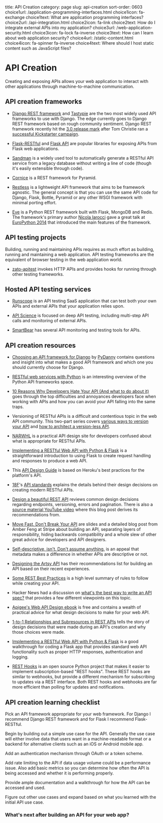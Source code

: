 title: API Creation
category: page
slug: api-creation
sort-order: 0603
choice1url: /application-programming-interfaces.html
choice1icon: fa-exchange
choice1text: What are application programming interfaces?
choice2url: /api-integration.html
choice2icon: fa-link
choice2text: How do I integrate external APIs into my application?
choice3url: /web-application-security.html
choice3icon: fa-lock fa-inverse
choice3text: How can I learn about web application security?
choice4url: /static-content.html
choice4icon: fa-spinner fa-inverse
choice4text: Where should I host static content such as JavaScript files?


# API Creation
Creating and exposing APIs allows your web application to interact with other
applications through machine-to-machine communication.


## API creation frameworks
* [Django REST framework](http://www.django-rest-framework.org/) and
  [Tastypie](https://django-tastypie.readthedocs.org/en/latest/) are 
  the two most widely used API frameworks to use with Django. The edge
  currently goes to Django REST framework based on rough community sentiment.
  Django REST framework recently hit the 
  [3.0 release mark](http://www.django-rest-framework.org/topics/3.0-announcement/) 
  after Tom Christie ran a 
  [successful Kickstarter campaign](https://www.kickstarter.com/projects/tomchristie/django-rest-framework-3).

* [Flask-RESTful](http://flask-restful.readthedocs.org/en/latest/) and
  [Flask API](http://www.flaskapi.org/) are popular libraries for 
  exposing APIs from Flask web applications.

* [Sandman](http://www.github.com/jeffknupp/sandman) is a widely used tool to
  automatically generate a RESTful API service from a legacy database without
  writing a line of code (though it's easily extensible through code).

* [Cornice](https://cornice.readthedocs.org/en/latest/) is a REST framework
  for Pyramid.

* [Restless](https://github.com/toastdriven/restless) is a lightweight API
  framework that aims to be framework agnostic. The general concept is that
  you can use the same API code for Django, Flask, Bottle, Pyramid or any
  other WSGI framework with minimal porting effort.

* [Eve](http://python-eve.org/) is a Python REST framework built with Flask,
  MongoDB and Redis. The framework's primary author 
  [Nicola Iarocci](https://twitter.com/nicolaiarocci) gave a great talk at 
  [EuroPython 2014](https://www.youtube.com/watch?v=9sUsLvG72_o) that 
  introduced the main features of the framework.


## API testing projects
Building, running and maintaining APIs requires as much effort as building,
running and maintaining a web application. API testing frameworks are the 
equivalent of browser testing in the web application world.

* [zato-apitest](https://github.com/zatosource/zato-apitest) invokes HTTP 
  APIs and provides hooks for running through other testing frameworks.



## Hosted API testing services
* [Runscope](https://www.runscope.com/) is an API testing SaaS application
  that can test both your own APIs and external APIs that your application
  relies upon.

* [API Science](https://www.apiscience.com/) is focused on deep API testing,
  including multi-step API calls and monitoring of external APIs.

* [SmartBear](http://smartbear.com/api-testing/) has several API monitoring
  and testing tools for APIs.


## API creation resources
* [Choosing an API framework for Django](http://pydanny.com/choosing-an-api-framework-for-django.html)
  by [PyDanny](https://twitter.com/pydanny) contains questions and insight
  into what makes a good API framework and which one you should currently
  choose for Django.

* [RESTful web services with Python](http://www.slideshare.net/Solution4Future/python-restful-webservices-with-python-flask-and-django-solutions)
  is an interesting overview of the Python API frameworks space.

* [10 Reasons Why Developers Hate Your API (And what to do about it)](http://www.slideshare.net/jmusser/ten-reasons-developershateyourapi)
  goes through the top difficulties and annoyances developers face when
  working with APIs and how you can avoid your API falling into the same
  traps.

* Versioning of RESTful APIs is a difficult and contentious topic in the 
  web API community. This two-part series covers 
  [various ways to version your API](http://urthen.github.io/2013/05/09/ways-to-version-your-api/) 
  and [how to architect a version-less API](http://urthen.github.io/2013/05/16/ways-to-version-your-api-part-2/).

* [NARWHL](http://www.narwhl.com/) is a practical API design site for 
  developers confused about what is appropriate for RESTful APIs.

* [Implementing a RESTful Web API with Python & Flask](http://blog.luisrei.com/articles/flaskrest.html)
  is a straightforward introduction to using Flask to create request
  handling and responses to produce a web API.

* This [API Design Guide](https://github.com/interagent/http-api-design) 
  is based on Heroku's best practices for the platform's API.

* [18F](https://18f.gsa.gov/)'s 
  [API standards](https://github.com/18f/api-standards) explains the details
  behind their design decisions on creating modern RESTful APIs.

* [Design a beautiful REST API](https://medium.com/@zwacky/design-a-beautiful-rest-api-901c73489458)
  reviews common design decisions regarding endpoints, versioning, errors and
  pagination. There is also a 
  [source material YouTube video](https://www.youtube.com/watch?v=5WXYw4J4QOU)
  where this blog post derives its recommendations from.

* [Move Fast, Don't Break Your API](http://amberonrails.com/move-fast-dont-break-your-api/)
  are slides and a detailed blog post from Amber Feng at Stripe about 
  building an API, separating layers of responsibility, hiding backwards
  compatibility and a whole slew of other great advice for developers
  and API designers.

* [Self-descriptive, isn't. Don't assume anything.](http://www.bizcoder.com/self-descriptive-isn-t-don-t-assume-anything)
  is an appeal that metadata makes a difference in whether APIs are descriptive
  or not.

* [Designing the Artsy API](http://artsy.github.io/blog/2014/09/12/designing-the-public-artsy-api/)
  has their recommendations list for building an API based on their recent
  experiences.

* [Some REST Best Practices](https://bourgeois.me/rest/) is a high level
  summary of rules to follow while creating your API.

* Hacker News had a discussion on 
  [what's the best way to write an API spec?](https://news.ycombinator.com/item?id=8912897)
  that provides a few different viewpoints on this topic.

* [Apigee's Web API Design ebook](https://pages.apigee.com/rs/apigee/images/api-design-ebook-2012-03.pdf)
  is free and contains a wealth of practical advice for what design
  decisions to make for your web API.

* [1-to-1 Relationships and Subresources in REST APIs](http://developers.lyst.com/2015/02/20/1-to-1-relationships-and-subresources-in-rest-apis/)
  tells the story of design decisions that were made during an API's creation
  and why those choices were made.

* [Implementing a RESTful Web API with Python & Flask](http://blog.luisrei.com/articles/flaskrest.html)
  is a good walkthrough for coding a Flask app that provides standard 
  web API functionality such as proper HTTP responses, authentication
  and logging.

* [REST Hooks](http://resthooks.org/) is an open source Python project that 
  makes it easier to implement subscription-based "REST hooks". These REST
  hooks are similar to webhooks, but provide a different mechanism for 
  subscribing to updates via a REST interface. Both REST hooks and webhooks
  are far more efficient than polling for updates and notifications.


## API creation learning checklist
<i class="fa fa-check-square-o"></i>
Pick an API framework appropriate for your web framework. For Django I 
recommend Django REST framework and for Flask I recommend Flask-RESTful.

<i class="fa fa-check-square-o"></i>
Begin by building out a simple use case for the API. Generally the use case
will either involve data that users want in a machine-readable format or a
backend for alternative clients such as an iOS or Android mobile app.

<i class="fa fa-check-square-o"></i>
Add an authentication mechanism through OAuth or a token scheme.

<i class="fa fa-check-square-o"></i>
Add rate limiting to the API if data usage volume could be a performance issue.
Also add basic metrics so you can determine how often the API is being 
accessed and whether it is performing properly.

<i class="fa fa-check-square-o"></i>
Provide ample documentation and a walkthrough for how the API can be accessed
and used.

<i class="fa fa-check-square-o"></i>
Figure out other use cases and expand based on what you learned with the 
initial API use case.


### What's next after building an API for your web app?
